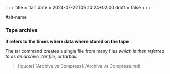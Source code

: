 +++
title = 'tar'
date = 2024-07-22T09:10:24+02:00
draft = false
+++

#alt-name
### Tape archive 
**It refers to the times where data where stored on the tape**


The tar command creates a single file 
from many files *which is then referred to as an archive, tar file, or tarball.*



>[!quote] [Archive vs Compress](/Archive vs Compress.md)